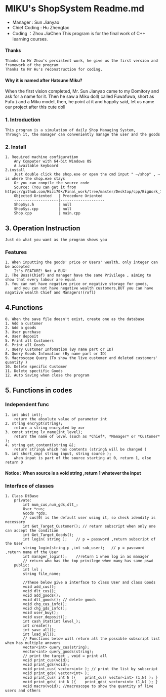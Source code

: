 # MIKU's ShopSystem Readme.md
- Manager : Sun Jianyao
- Chief Coding : Hu Zhengtao
- Coding ：Zhou JiaChen 
This program is for the final work of C++ learning courses.
#### Thanks
    Thanks to Mr Zhou's persistent work, he give us the first version and framework of the program
    Thanks to Mr Hu's reconstruction for coding, 
#### Why it is named after Hatsune Miku?
When the first vision completed, Mr. Sun Jianyao came to my Domitory and ask for a name for it.
Then he saw a Miku doll( called Fuwafuwa, short as Fufu ) and a Miku model, then, he point at it and happliy said, let us name our project after this cute doll 

### 1. Introduction
    This program is a simulation of daily Shop Managing System,
    Through it, the manager can conveniently manage the user and the goods

### 2. Install 
    1. Required machine configuration
        Any Computer with 64-bit Windows OS
        A available keyboard
    2.install
        Just double click the shop.exe or open the cmd input " ~/shop" , ~ is where the shop.exe stays
        Or you can compile the source code 
        Source: (You can get it from https://github.com/Hizi70k/Final_work/tree/master/Desktop/cpp/BigWork_1/ForGit)
        Objected Oriented   | Procedure Oriented
        --------------------|--------------------
        ShopSys.h           | null
        ShopSys.cpp         | null
        Shop.cpp            | main.cpp

## 3. Operation Instruction
    Just do what you want as the program shows you

### Features
    1. When inputting the goods' price or Users' wealth, only integer can be accepted
        It's FEATURE! Not a BUG!
    2. The Boss(Chief) and manager have the same Privilege , aiming to show that every labour are equal
    3. You can not have negative price or negative storage for goods, 
        and you can not have negative wealth customers,BUT you can have nagative wealth Chief and Managers!(rofl) 

## 4.Functions 
    0. When the save file doesn't exist, create one as the database
    1. Add a customer
    2. Add a goods
    3. User purchase
    4. User deposit
    5. Print all Customers
    6. Print all Goods
    7. Query Customer Infomation (By name part or ID)
    8. Query Goods Infomation (By name part or ID)
    9. Macroscope Query (To show the live customer and deleted customers' quantity )
    10. Delete specific Customer
    11. Delete spectific Goods
    12. Auto Saving when close the program

## 5. Functions in codes
###    Independent func
    1. int abs( int);
        return the absolute value of parameter int
    2. string encrypt(string);
        return a string encrypted by xor
    3. const string lv_name(int level);
        return the name of level (such as *Chief*, *Manager* or *Customer* );
    4. string get_content(string &);
        return string& which has contents (string& will be changed )
    5. int short_cmp( string input, string source ); 
        when input is part of the source starting at 0, return 1, else return 0
####        Notice : When source is a void string ,return 1 whatever the input 
###    Interface of classes
    1. Class DtBase
        private:	
            int num_cus,num_gds,dlt_;
           	User *cus;	
            Goods *gds;
            // cus[0] is the default user using it, so check idendity is necessary
            int Get_Target_Customer(); // return subscript when only one can accept the condition
            int Get_Target_Goods();	
            int login( string );	// p = password ,return subscript of the User 
            string login(string p ,int sub_user);	// p = password ,return name of the User
            int manager_login();	//return 1 when log in as manager
            // return who has the top privilege when many has same pswd
        public:
            int lvl ;
            string file_name;

            //These below give a interface to class User and class Goods
            void add_cus();
            void dlt_cus();			
            void add_goods();
            void dlt_goods(); // delete goods
            void chg_cus_info();
            void chg_gds_info();
            void user_buy();
            void user_deposit();  
            int cash_stat(int level_);
            int create();
            int save_all();
            int load_all();
            // Functions below will return all the possible subscript list when has multiple answers
            vector<int> query_cus(string);
            vector<int> query_goods(string);
            // print the target , void = print all
            void print_cus(void);
            void print_gds(void);
            void print_cus( vector<int> ); // print the list by subscript
            void print_gds( vector<int> );
            void print_cus( int N ){	print_cus( vector<int> (1,N) );	}
            void print_gds( int N ){	print_gds( vector<int> (1,N) );	}
            void macro(void); //macroscope to show the quantity of live users and others

           


